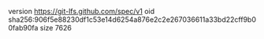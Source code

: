 version https://git-lfs.github.com/spec/v1
oid sha256:906f5e88230df1c53e14d6254a876e2c2e267036611a33bd22cff9b00fab90fa
size 7626
